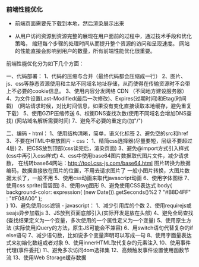 ### 前端性能优化

- 前端页面需要先下载到本地，然后渲染展示出来

- 从用户访问资源到资源完整的展现在用户面前的过程中，通过技术手段和优化策略，
    缩短每个步骤的处理时间从而提升整个资源的访问和呈现速度。
    网站的性能直接会影响到用户的数量，所有前端性能优化很重要。

前端性能优化分为如下几个方面：

一、代码部署：
    1、代码的压缩与合并（最终代码都会压缩成一行）
    2、图片、js、css等静态资源使用和主站不同域名地址存储，从而使得在传输资源时不会带上不必要的cookie信息。
    3、使用内容分发网络 CDN （不同地方建设服务器）
    4、为文件设置Last-Modified(最后一次修改)、Expires(过期时间)和Etag(时间戳) （网站请求时候，对比时间信息，如果没有变化直接读取本地缓存，避免重复下载）
    5、使用GZIP压缩传送
    6、权衡DNS查找次数(使用不同域名会增加DNS查找) (网站域名解析需要时间)
    7、避免不必要的重定向(加"/")

二、编码
    - html：
        1、使用结构清晰，简单，语义化标签
        2、避免空的src和href
        3、不要在HTML中缩放图片
    - css：
        1、精简css选择器(尽量要短，层级不要超过4层)
        2、把CSS放到顶部(css读完后，渲染页面)
        3、避免@import方式引入样式(css中再引入css样式)
        4、css中使用base64图片数据取代图片文件，减少请求数，
            在线转base64网站：http://tool.css-js.com/base64.html
            图片转换为数据编码，数据直接放在图片的位置，不用去请求图片了
            一般小图片转换，大图片数据太长了，一般不用
        5、使用css动画来取代javascript动画
        6、使用字体图标
        7、使用css sprite(雪碧图)
        8、使用svg图形
        9、避免使用CSS表达式
            body{
             background-color: expression( (new Date()).getSeconds()%2 ? "#B8D4FF" : "#F08A00" );  
            }
        10、避免使用css滤镜
    - javascript：
        1、减少引用库的个数
        2、使用requirejs或seajs异步加载js
        3、JS放到页面底部引入(实际开发是放在头部)
        4、避免全局查找 (查找结果定义为一个变量，多次使用的一个属性定义为一个变量)
        5、使用原生方法 (实际使用jQuery的方法，原生JS可能会不兼容)
        6、用switch语句代替复杂的if else语句
        7、减少语句数，比如说多个变量声明可以写成一句
        8、使用字面量表达式来初始化数组或者对象
        9、使用innerHTML取代复杂的元素注入
        10、使用事件代理(事件委托)
        11、避免多次访问dom选择集
        12、高频触发事件设置使用函数节流
        13、使用Web Storage缓存数据
